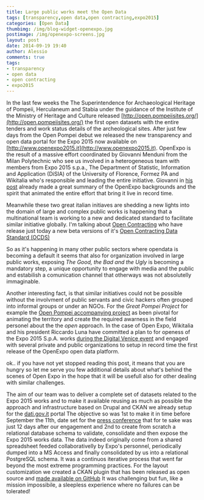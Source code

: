```yaml
---
title: Large public works meet the Open Data 
tags: [transparency,open data,open contracting,expo2015]
categories: [Open Data]
thumbimg: /img/blog-widget-openexpo.jpg
postimage: /img/openexpo-screens.jpg
layout: post
date: 2014-09-19 19:40
author: Alessio
comments: true
tags:
- transparency
- open data
- open contracting
- expo2015
---
```

In the last few weeks the The Superintendence for Archaeological
Heritage of Pompeii, Herculaneum and Stabia under the guidance of
the Institute of the Ministry of Heritage and Culture released 
[http://open.pompeiisites.org/](http://open.pompeiisites.org/)
the first open datasets with the entire tenders and work status details
of the archeological sites.
After just few days from the Open Pompei debut we released the new
transparency and open data portal for the Expo 2015 now available 
on [http://www.openexpo2015.it](http://www.openexpo2015.it). OpenExpo
is the result of a massive effort coordinated by Giovanni Menduni from
the Milan Polytechnic who see us involved in a heterogeneous team with
members from Expo 2015 s.p.a., The Department of Statistic, Information
and Application (DiSIA) of the University of Florence, Formez PA and
Wikitalia who's responsible and leading the entire initiative.
Giovanni in [his post](http://www.chefuturo.it/2014/09/il-primo-selfie-bob-dylan-e-il-senso-di-openexpo-per-unitalia-migliore/)
already made a great summary of the OpenExpo backgrounds and the
spirit that animated the entire effort that bring it live in record time.

Meanwhile these two great italian initiaves are shedding a new lights
into the domain of large and complex public works is happening that a
multinational team is working to a new and dedicated standard to
facilitate similar initiative globally. 
I'm talking about [Open Contracting](http://www.open-contracting.org/)
who have release just today a new beta versions of it's
[Open Contracting Data Standard (OCDS)](http://ocds.open-contracting.org/standard/r/0__3__3/)

So as it's happening in many other public sectors where opendata is becoming a default
it seems that also for organization involved in large public works, exposing
*The Good, the Bad and the Ugly* is becoming a mandatory step, a unique opportunity
to engage with media and the public and estabilish a comunication channel
that otherways was not absolutelly immaginable.

Another interesting fact, is that similar initiatives could not be possible
without the involvment of public servants and civic hackers often grouped
into informal groups or under an NGOs. 
For the *Great Pompei Project* for example the
[Open Pompei accompanying project](http://www.openpompei.it)
as been pivotal for animating the territory and 
create the required awarness in the field personel about the the *open* approach. 
In the case of Open Expo, Wikitalia and his president Riccardo Luna
have committed a plan to for openess of the Expo 2015 S.p.A. works 
[during the Digital Venice event](http://luna.blogautore.repubblica.it/2014/07/09/open-expo-cose-cosa-comporta-e-perche-e-finalmente-ripartita-la-trasparenza-di-expo-2015/)
and engaged with several private and public organizations to setup
in record time the first release of the OpenExpo open data platform.

ok.. if you have not yet stopped reading this post, it means
that you are hungry so let me serve you few additional
details about what's behind the scenes of Open Expo in the hope
that it will be usefull also for other dealing with similar challenges.

The aim of our team was to deliver a complete set of datasets
related to the Expo 2015 works and to make it available reusing as much as possible
the approach and infrastructure based on Drupal and CKAN
we already setup for the [dati.gov.it](http://www.dati.gov.it) portal
The objective so was 1st to make it in time before September the 11th, date set for the
[press conference](http://www.expo2015.org/it/eventi/tutti-gli-eventi/la-conferenza-stampa-di-presentazione-openexpo)
that for te sake was just 12 days after our engagement and 2nd to create from scratch
a relational database schema to validate, consolidate and then expose the Expo 2015 works data.
The data indeed originally come from a shared spreadsheet feeded collaborativelly
by Expo's personnel, periodically dumped into a MS Access and finally consolidated by us
into a relational PostgreSQL schema. It was a continuos iterative process that went far beyond the most extreme programming practices. For the layout customization we created a CKAN plugin that has been released as open source and [made available on GitHub](https://github.com/sciamlab/ckanext-expo2015)
It was challenging but fun, like a mission impossibile, a sleepless experience where no failures can be tolerated!
